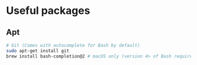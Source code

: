 # Useful packages
## Apt
```sh
# Git (Comes with autocomplete for Bash by default)
sudo apt-get install git
brew install bash-completion@2 # macOS only (version 4> of Bash required)
```
